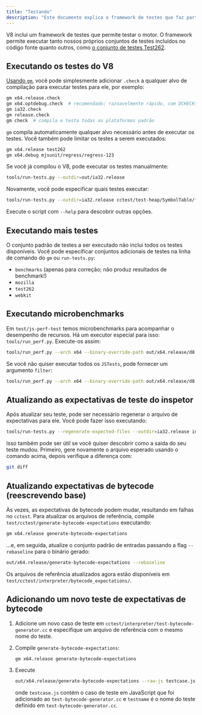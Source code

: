 ```yaml
---
title: "Testando"
description: "Este documento explica o framework de testes que faz parte do repositório V8."
---
```

V8 inclui um framework de testes que permite testar o motor. O framework permite executar tanto nossos próprios conjuntos de testes incluídos no código fonte quanto outros, como [o conjunto de testes Test262](https://github.com/tc39/test262).

## Executando os testes do V8

[Usando `gm`](/docs/build-gn#gm), você pode simplesmente adicionar `.check` a qualquer alvo de compilação para executar testes para ele, por exemplo:

```bash
gm x64.release.check
gm x64.optdebug.check  # recomendado: razoavelmente rápido, com DCHECKs.
gm ia32.check
gm release.check
gm check  # compila e testa todas as plataformas padrão
```

`gm` compila automaticamente qualquer alvo necessário antes de executar os testes. Você também pode limitar os testes a serem executados:

```bash
gm x64.release test262
gm x64.debug mjsunit/regress/regress-123
```

Se você já compilou o V8, pode executar os testes manualmente:

```bash
tools/run-tests.py --outdir=out/ia32.release
```

Novamente, você pode especificar quais testes executar:

```bash
tools/run-tests.py --outdir=ia32.release cctest/test-heap/SymbolTable/* mjsunit/delete-in-eval
```

Execute o script com `--help` para descobrir outras opções.

## Executando mais testes

O conjunto padrão de testes a ser executado não inclui todos os testes disponíveis. Você pode especificar conjuntos adicionais de testes na linha de comando do `gm` ou `run-tests.py`:

- `benchmarks` (apenas para correção; não produz resultados de benchmark!)
- `mozilla`
- `test262`
- `webkit`

## Executando microbenchmarks

Em `test/js-perf-test` temos microbenchmarks para acompanhar o desempenho de recursos. Há um executor especial para isso: `tools/run_perf.py`. Execute-os assim:

```bash
tools/run_perf.py --arch x64 --binary-override-path out/x64.release/d8 test/js-perf-test/JSTests.json
```

Se você não quiser executar todos os `JSTests`, pode fornecer um argumento `filter`:

```bash
tools/run_perf.py --arch x64 --binary-override-path out/x64.release/d8 --filter JSTests/TypedArrays test/js-perf-test/JSTests.json
```

## Atualizando as expectativas de teste do inspetor

Após atualizar seu teste, pode ser necessário regenerar o arquivo de expectativas para ele. Você pode fazer isso executando:

```bash
tools/run-tests.py --regenerate-expected-files --outdir=ia32.release inspector/debugger/set-instrumentation-breakpoint
```

Isso também pode ser útil se você quiser descobrir como a saída do seu teste mudou. Primeiro, gere novamente o arquivo esperado usando o comando acima, depois verifique a diferença com:

```bash
git diff
```

## Atualizando expectativas de bytecode (reescrevendo base)

Às vezes, as expectativas de bytecode podem mudar, resultando em falhas no `cctest`. Para atualizar os arquivos de referência, compile `test/cctest/generate-bytecode-expectations` executando:

```bash
gm x64.release generate-bytecode-expectations
```

…e, em seguida, atualize o conjunto padrão de entradas passando a flag `--rebaseline` para o binário gerado:

```bash
out/x64.release/generate-bytecode-expectations --rebaseline
```

Os arquivos de referência atualizados agora estão disponíveis em `test/cctest/interpreter/bytecode_expectations/`.

## Adicionando um novo teste de expectativas de bytecode

1. Adicione um novo caso de teste em `cctest/interpreter/test-bytecode-generator.cc` e especifique um arquivo de referência com o mesmo nome do teste.

1. Compile `generate-bytecode-expectations`:

    ```bash
    gm x64.release generate-bytecode-expectations
    ```

1. Execute

    ```bash
    out/x64.release/generate-bytecode-expectations --raw-js testcase.js --output=test/cctest/interpreter/bytecode-expectations/testname.golden
    ```

    onde `testcase.js` contém o caso de teste em JavaScript que foi adicionado ao `test-bytecode-generator.cc` e `testname` é o nome do teste definido em `test-bytecode-generator.cc`.
